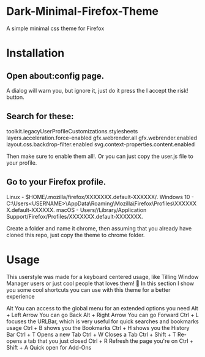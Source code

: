 # Dark-Minimal-Firefox-Theme
A simple minimal css theme for Firefox

# Installation

## Open about:config page.

A dialog will warn you, but ignore it, just do it press the I accept the risk! button.

## Search for these:
toolkit.legacyUserProfileCustomizations.stylesheets
layers.acceleration.force-enabled
gfx.webrender.all
gfx.webrender.enabled
layout.css.backdrop-filter.enabled
svg.context-properties.content.enabled

Then make sure to enable them all!. Or you can just copy the user.js file to your profile.

## Go to your Firefox profile.
Linux - $HOME/.mozilla/firefox/XXXXXXX.default-XXXXXX/.
Windows 10 - C:\Users\<USERNAME>\AppData\Roaming\Mozilla\Firefox\Profiles\XXXXXXX.default-XXXXXX.
macOS - Users/<USERNAME>/Library/Application Support/Firefox/Profiles/XXXXXXX.default-XXXXXXX.

Create a folder and name it chrome, then assuming that you already have cloned this repo, just copy the theme to chrome folder.


# Usage

This userstyle was made for a keyboard centered usage, like Tilling Window Manager users or just cool people that loves them! 🤖 In this section I show you some cool shortcuts you can use with this theme for a better experience

Alt You can access to the global menu for an extended options you need
Alt + Left Arrow You can go Back
Alt + Right Arrow You can go Forward
Ctrl + L focuses the URLBar, which is very useful for quick searches and bookmarks usage
Ctrl + B shows you the Bookmarks
Ctrl + H shows you the History Bar
Ctrl + T Opens a new Tab
Ctrl + W Closes a Tab
Ctrl + Shift + T Re-opens a tab that you just closed
Ctrl + R Refresh the page you're on
Ctrl + Shift + A Quick open for Add-Ons
